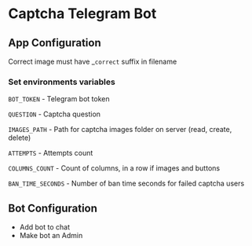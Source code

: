 # Captcha Telegram Bot

## App Configuration

Correct image must have _`correct` suffix in filename

### Set environments variables
`BOT_TOKEN` - Telegram bot token

`QUESTION` - Captcha question

`IMAGES_PATH` - Path for captcha images folder on server (read, create, delete)

`ATTEMPTS` - Attempts count

`COLUMNS_COUNT` - Count of columns, in a row if images and buttons

`BAN_TIME_SECONDS` - Number of ban time seconds for failed captcha users

## Bot Configuration 

- Add bot to chat
- Make bot an Admin